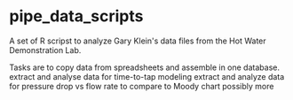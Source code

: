 # pipe_data_scripts
A set of R scripst to analyze Gary Klein's data files from the Hot Water Demonstration Lab.

Tasks are to 
	copy data from spreadsheets and assemble in one database.
	extract and analyse data for time-to-tap modeling
	extract and analyze data for pressure drop vs flow rate to compare to Moody chart
	possibly more